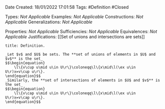 <div class="topSpace"></div>

Date Created: 18/01/2022 17:01:58
Tags: #Definition #Closed

Types: _Not Applicable_
Examples: _Not Applicable_ 
Constructions: _Not Applicable_
Generalizations: _Not Applicable_

Properties: _Not Applicable_
Sufficiencies: _Not Applicable_
Equivalences: _Not Applicable_
Justifications: [[Set of unions and intersections are sets]]

``` ad-Definition
title: Definition.

_Let $v$ and $U$ be sets. The **set of unions of elements in $U$ and $v$** is the set_
$$\begin{equation}
    \l\{v\cup u\mid u\in U\r\}\coloneqq\l\{x\mid\l(\ex u\in U\r)x=v\cup u\r\}.
\end{equation}$$
_Similarly, the **set of intersections of elements in $U$ and $v$** is the set_
$$\begin{equation}
    \l\{v\cap u\mid u\in U\r\}\coloneqq\l\{x\mid\l(\ex u\in U\r)x=v\cap u\r\}.
\end{equation}$$

```
